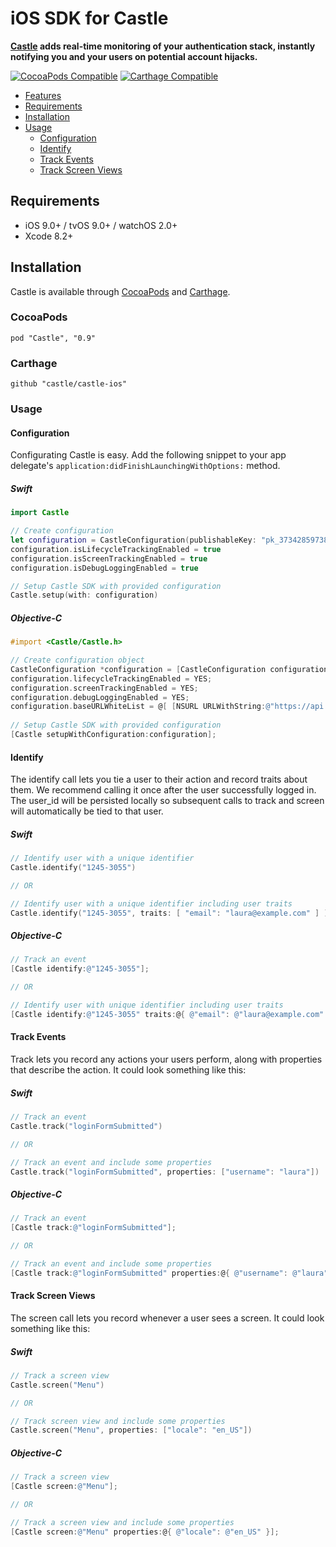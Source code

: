 # iOS SDK for Castle

**[Castle](https://castle.io) adds real-time monitoring of your authentication stack, instantly notifying you and your users on potential account hijacks.**

[![CocoaPods Compatible](https://img.shields.io/cocoapods/v/Castle.svg)](https://img.shields.io/cocoapods/v/Castle.svg)
[![Carthage Compatible](https://img.shields.io/badge/Carthage-compatible-4BC51D.svg?style=flat)](https://github.com/Carthage/Carthage)

- [Features](#features)
- [Requirements](#requirements)
- [Installation](#installation)
- [Usage](#usage)
	- [Configuration](#configuration)
	- [Identify](#identify)
	- [Track Events](#track-events)
	- [Track Screen Views](#track-screen-views)

## Requirements

- iOS 9.0+ / tvOS 9.0+ / watchOS 2.0+
- Xcode 8.2+

## Installation

Castle is available through [CocoaPods](http://cocoapods.org) and [Carthage](https://github.com/Carthage/Carthage).

### CocoaPods

```
pod "Castle", "0.9"
```

### Carthage

```
github "castle/castle-ios"
```

### Usage

#### Configuration

Configurating Castle is easy. Add the following snippet to your app delegate's ```application:didFinishLaunchingWithOptions:``` method.

##### Swift

```swift
import Castle

// Create configuration
let configuration = CastleConfiguration(publishableKey: "pk_373428597387773")
configuration.isLifecycleTrackingEnabled = true
configuration.isScreenTrackingEnabled = true
configuration.isDebugLoggingEnabled = true

// Setup Castle SDK with provided configuration
Castle.setup(with: configuration)
```
##### Objective-C
```objective-c
#import <Castle/Castle.h>

// Create configuration object
CastleConfiguration *configuration = [CastleConfiguration configurationWithPublishableKey:@"pk_373428597387773"];
configuration.lifecycleTrackingEnabled = YES;
configuration.screenTrackingEnabled = YES;
configuration.debugLoggingEnabled = YES;
configuration.baseURLWhiteList = @[ [NSURL URLWithString:@"https://api.castle.io/"] ];
    
// Setup Castle SDK with provided configuration
[Castle setupWithConfiguration:configuration];
```
#### Identify

The identify call lets you tie a user to their action and record traits about them. We recommend calling it once after the user successfully logged in. The user_id will be persisted locally so subsequent calls to track and screen will automatically be tied to that user.

##### Swift

```swift
// Identify user with a unique identifier
Castle.identify("1245-3055")

// OR

// Identify user with a unique identifier including user traits
Castle.identify("1245-3055", traits: [ "email": "laura@example.com" ] )
```
##### Objective-C
```objective-c
// Track an event
[Castle identify:@"1245-3055"];

// OR

// Identify user with unique identifier including user traits
[Castle identify:@"1245-3055" traits:@{ @"email": @"laura@example.com" }];
```

#### Track Events

Track lets you record any actions your users perform, along with properties that describe the action. It could look something like this:

##### Swift

```swift
// Track an event
Castle.track("loginFormSubmitted")

// OR

// Track an event and include some properties
Castle.track("loginFormSubmitted", properties: ["username": "laura"])
```
##### Objective-C
```objective-c
// Track an event
[Castle track:@"loginFormSubmitted"];

// OR

// Track an event and include some properties
[Castle track:@"loginFormSubmitted" properties:@{ @"username": @"laura" }];
```

#### Track Screen Views

The screen call lets you record whenever a user sees a screen. It could look something like this:

##### Swift

```swift
// Track a screen view
Castle.screen("Menu")

// OR

// Track screen view and include some properties
Castle.screen("Menu", properties: ["locale": "en_US"])
```
##### Objective-C
```objective-c
// Track a screen view
[Castle screen:@"Menu"];

// OR

// Track a screen view and include some properties
[Castle screen:@"Menu" properties:@{ @"locale": @"en_US" }];
```
